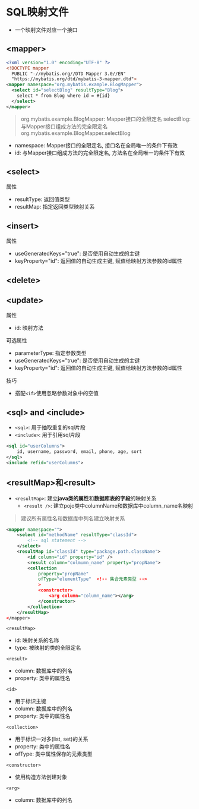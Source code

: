 # SQL映射文件

- 一个映射文件对应一个接口

## \<mapper>

```xml
<?xml version="1.0" encoding="UTF-8" ?>
<!DOCTYPE mapper
  PUBLIC "-//mybatis.org//DTD Mapper 3.0//EN"
  "https://mybatis.org/dtd/mybatis-3-mapper.dtd">
<mapper namespace="org.mybatis.example.BlogMapper">
  <select id="selectBlog" resultType="Blog">
    select * from Blog where id = #{id}
  </select>
</mapper>
```
> org.mybatis.example.BlogMapper: Mapper接口的全限定名
> selectBlog: 与Mapper接口组成方法的完全限定名org.mybatis.example.BlogMapper.selectBlog

- namespace: Mapper接口的全限定名, 接口名在全局唯一的条件下有效
- id: 与Mapper接口组成方法的完全限定名, 方法名在全局唯一的条件下有效

## \<select>

属性

- resultType: 返回值类型
- resultMap: 指定返回类型映射关系

## \<insert>

属性

- useGeneratedKeys="true": 是否使用自动生成的主键
- keyProperty="id": 返回值的自动生成主键, 赋值给映射方法参数的id属性

## \<delete>

## \<update>

属性

- id: 映射方法

可选属性

- parameterType: 指定参数类型
- useGeneratedKeys="true": 是否使用自动生成的主键
- keyProperty="id": 返回值的自动生成主键, 赋值给映射方法参数的id属性

技巧

- 搭配`<if>`使用忽略参数对象中的空值

## \<sql> and \<include>

- `<sql>`: 用于抽取重复的sql片段
- `<include>`: 用于引用sql片段

```xml
<sql id="userColumns">
    id, username, password, email, phone, age, sort
</sql>
<include refid="userColumns">
```
## \<resultMap>和\<result>

- `<resultMap>`: 建立**java类的属性**和**数据库表的字段**的映射关系
  - `<result />`: 建立pojo类中columnName和数据库中column_name名映射

> 建议所有属性名和数据库中列名建立映射关系

```xml
<mapper namespace="">
    <select id="methodName" resultType="classId">
        <!-- sql statement -->
    </select>
    <resultMap id="classId" type="package.path.className">
        <id column="id" property="id" />
        <result column="colmumn_name" property="propName">
        <collection 
            property="propName" 
            ofType="elementType"  <!-- 集合元素类型 -->
            > 
            <constructor>
                <arg column="column_name"></arg>
            </constructor>
        </collection>
    </resultMap>
</mapper>
```

`<resultMap>`

- id: 映射关系的名称
- type: 被映射的类的全限定名

`<result>`

- column: 数据库中的列名
- property: 类中的属性名

`<id>`

- 用于标识主键
- column: 数据库中的列名
- property: 类中的属性名

`<collection>`

- 用于标识一对多(list, set)的关系
- property: 类中的属性名
- ofType: 类中属性保存的元素类型

`<constructor>`

- 使用构造方法创建对象

`<arg>`

- column: 数据库中的列名  
